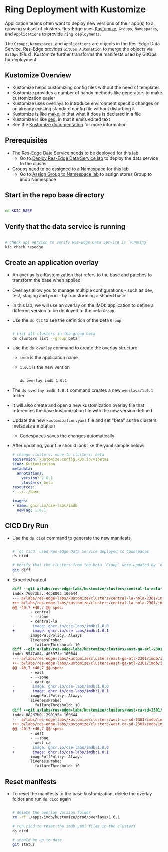 # Ring Deployment with Kustomize

Application teams often want to deploy new versions of their app(s) to a growing subset of clusters. Res-Edge uses [Kustomize](https://kubectl.docs.kubernetes.io/guides/introduction/kustomize/), `Groups`, `Namespaces`, and `Applications` to provide `ring deployments`.

The `Groups`, `Namespaces`, and `Applications` are objects in the Res-Edge Data Service. Res-Edge provides `GitOps Automation` to merge the objects via `GitOps` (Flux). Kustomize further transforms the manifests used by GitOps for deployment.

## Kustomize Overview

- Kustomize helps customizing config files without the need of templates
- Kustomize provides a number of handy methods like generators to make customization easier
- Kustomize uses overlays to introduce environment specific changes on an already existing standard config file without disturbing it
- Kustomize is like [make](https://www.gnu.org/software/make/), in that what it does is declared in a file
- Kustomize is like [sed](https://www.gnu.org/software/sed/), in that it emits edited text
- See the [Kustomize documentation](https://kubectl.docs.kubernetes.io/guides/introduction/kustomize/) for more information

## Prerequisites

- The Res-Edge Data Service needs to be deployed for this lab
  - Go to [Deploy Res-Edge Data Service lab](../deploy-res-edge/README.md#inner-loop-with-res-edge) to deploy the data service to the cluster
- Groups need to be assigned to a Namespace for this lab
  - Go to [Assign Group to Namespace lab](../labs/assign-group-to-namespace.md) to assign stores Group to imdb Namespace

## Start in the repo base directory

  ```bash

  cd $KIC_BASE

  ```

## Verify that the data service is running

  ```bash

  # check api version to verify Res-Edge Data Service is `Running`
  kic check resedge

  ```

## Create an application overlay

- An overlay is a Kustomization that refers to the base and patches to transform the base when applied
- Overlays allow you to manage multiple configurations - such as dev, test, staging and prod - by transforming a shared base
- In this lab, we will use an overlay on the IMDb application to define a different version to be deployed to the beta `Group`
- Use the `ds CLI` to see the definition of the beta `Group`

  ```bash

  # List all clusters in the group beta
  ds clusters list --group beta

  ```

- Use the `ds overlay` command to create the overlay structure
  - `imdb` is the application name
  - `1.0.1` is the new version

    ```bash

    ds overlay imdb 1.0.1

    ```

- The `ds overlay imdb 1.0.1` command creates a new `overlays/1.0.1` folder
- It will also create and open a new kustomization overlay file that references the base kustomization file with the new version defined
- Update the new `kustomization.yaml` file and set "beta" as the clusters metadata annotation
  - Codespaces saves the changes automatically
- After updating, your file should look like the yaml sample below:

  ```yaml
  # change clusters: none to clusters: beta
  apiVersion: kustomize.config.k8s.io/v1beta1
  kind: Kustomization
  metadata:
    annotations:
      version: 1.0.1
      clusters: beta
  resources:
  - ../../base

  images:
  - name: ghcr.io/cse-labs/imdb
    newTag: 1.0.1
  ```

## CICD Dry Run

- Use the `ds cicd` command to generate the new manifests

  ```bash

  # `ds cicd` uses Res-Edge Data Service deployed to Codespaces
  ds cicd

  # Verify that the clusters from the beta `Group` were updated by `ds cicd`
  git diff

  ```

- Expected output

  ```diff
  diff --git a/labs/res-edge-labs/kustomize/clusters/central-la-nola-2301/imdb/imdb.yaml b/labs/res-edge-labs/kustomize/clusters/central-la-nola-2301/imdb/imdb.yaml
  index 76073ba..4db8893 100644
  --- a/labs/res-edge-labs/kustomize/clusters/central-la-nola-2301/imdb/imdb.yaml
  +++ b/labs/res-edge-labs/kustomize/clusters/central-la-nola-2301/imdb/imdb.yaml
  @@ -40,7 +40,7 @@ spec:
          - central
          - --zone
          - central-la
  -        image: ghcr.io/cse-labs/imdb:1.0.0
  +        image: ghcr.io/cse-labs/imdb:1.0.1
          imagePullPolicy: Always
          livenessProbe:
            failureThreshold: 10
  diff --git a/labs/res-edge-labs/kustomize/clusters/east-ga-atl-2301/imdb/imdb.yaml b/labs/res-edge-labs/kustomize/clusters/east-ga-atl-2301/imdb/imdb.yaml
  index 5547a84..405973e 100644
  --- a/labs/res-edge-labs/kustomize/clusters/east-ga-atl-2301/imdb/imdb.yaml
  +++ b/labs/res-edge-labs/kustomize/clusters/east-ga-atl-2301/imdb/imdb.yaml
  @@ -40,7 +40,7 @@ spec:
          - east
          - --zone
          - east-ga
  -        image: ghcr.io/cse-labs/imdb:1.0.0
  +        image: ghcr.io/cse-labs/imdb:1.0.1
          imagePullPolicy: Always
          livenessProbe:
            failureThreshold: 10
  diff --git a/labs/res-edge-labs/kustomize/clusters/west-ca-sd-2301/imdb/imdb.yaml b/labs/res-edge-labs/kustomize/clusters/west-ca-sd-2301/imdb/imdb.yaml
  index 882d7b0..290195a 100644
  --- a/labs/res-edge-labs/kustomize/clusters/west-ca-sd-2301/imdb/imdb.yaml
  +++ b/labs/res-edge-labs/kustomize/clusters/west-ca-sd-2301/imdb/imdb.yaml
  @@ -40,7 +40,7 @@ spec:
          - west
          - --zone
          - west-ca
  -        image: ghcr.io/cse-labs/imdb:1.0.0
  +        image: ghcr.io/cse-labs/imdb:1.0.1
          imagePullPolicy: Always
          livenessProbe:
            failureThreshold: 10
  ```

## Reset manifests

- To reset the manifests to the base kustomization, delete the overlay folder and run `ds cicd` again

  ```bash

  # delete the overlay version folder
  rm -rf ./apps/imdb/kustomize/prod/overlays/1.0.1

  # run cicd to reset the imdb.yaml files in the clusters
  ds cicd

  # should be up to date
  git status

  ```
